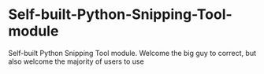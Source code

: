 # Self-built-Python-Snipping-Tool-module
Self-built Python Snipping Tool module.
Welcome the big guy to correct, but also welcome the majority of users to use
